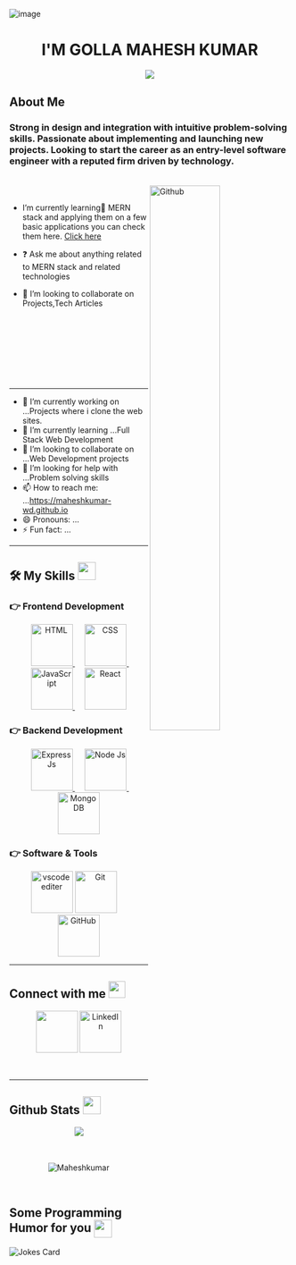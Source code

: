 ![image](https://images.unsplash.com/photo-1587620962725-abab7fe55159?ixlib=rb-1.2.1&ixid=MnwxMjA3fDB8MHxzZWFyY2h8MXx8cHJvZ3JhbW1pbmd8ZW58MHx8MHx8&w=1000&q=80)
<h1 align="center">I'M GOLLA MAHESH KUMAR</h1>
<p align="center">
  <a href="https://github.com/Maheshkumar-WD/readme-typing-svg"><img src="https://readme-typing-svg.herokuapp.com?lines=Full+Stack+Web+Developer;&center=true&width=400&height=50"></a>
</p>
<h2> About Me </h2>
<h3>Strong in design and integration with
intuitive problem-solving skills.
Passionate about implementing and
launching new projects. Looking to start
the career as an entry-level software
engineer with a reputed firm driven by
technology.</h3>
<br/>
<img width="50%" align="right" alt="Github" src="https://i.pinimg.com/originals/fd/a7/c0/fda7c018db9a09ff0ed234957e9b25b9.gif" />
<br/>

- I’m currently learning🌱 MERN stack and applying them on a few basic applications you can check them here. [Click here](https://github.com/Maheshkumar-WD)  
  

- ❓ Ask me about anything related to MERN stack and related technologies


- 👯 I’m looking to collaborate on Projects,Tech Articles 
 

  <br/>
  <br/>
  <br/>
  <br/>
  <br/>
<br>

<hr/>

- 🔭 I’m currently working on ...Projects where i clone the web sites.
- 🌱 I’m currently learning ...Full Stack Web Development
- 👯 I’m looking to collaborate on ...Web Development projects
- 🤔 I’m looking for help with ...Problem solving skills
- 📫 How to reach me: ...https://maheshkumar-wd.github.io
- 😄 Pronouns: ...
- ⚡ Fun fact: ...

</p>
<hr color="blue"/>





<!-- <p align="center"> 
	<img src="https://komarev.com/ghpvc/?username=Maheshkumar-WD&label=Profile%20views&color=0e75b6&style=plastic" alt="Mahesh kumar" /> 
</p> -->

<!-- ## 🔥 Streak Stats
<p align="center"><img src="https://github-readme-streak-stats.herokuapp.com/?user=Maheshkumar-WD&theme=algolia" alt="Mahesh kumar" /></p> -->


## 🛠️ My Skills <img src = "https://media2.giphy.com/media/QssGEmpkyEOhBCb7e1/giphy.gif?cid=ecf05e47a0n3gi1bfqntqmob8g9aid1oyj2wr3ds3mg700bl&rid=giphy.gif" width = 32px>

### 👉 Frontend Development
<p align="center"> 
  &emsp; 
  <a href="https://www.w3.org/html/" target="_blank">   
   <img width="75px" alt="HTML" src="https://img.icons8.com/color/344/html-5.png">
  </a>   
  &emsp;
  <a href="https://www.w3schools.com/css/" target="_blank">
    <img width="75px" alt="CSS" src="https://img.icons8.com/color/344/css3.png">
  </a> 
	&emsp;
  <a href="https://developer.mozilla.org/en-US/docs/Web/JavaScript" target="_blank"> 
     <img width="75px" alt="JavaScript" src="https://img.icons8.com/color/344/javascript.png">
   </a>
	&emsp;
	<a href="https://developer.mozilla.org/en-US/docs/Learn/Tools_and_testing/Client-side_JavaScript_frameworks/React_getting_started" target="_blank"> 
     <img width="75px" alt="React" src="https://img.icons8.com/color/344/react-native.png">
   </a>
</p>

### 👉 Backend Development
<p align="center" background-color="yellow"> 
  &emsp; 
  <a href="http://expressjs.com/" target="_blank"> 
   <img width="75px" alt="Express Js" src="https://img.icons8.com/fluency/344/express-js.png">
  </a>   
	&emsp; 
  <a href="https://www.w3schools.com/nodejs/" target="_blank"> 
   <img width="75px" alt="Node Js" src="https://img.icons8.com/fluency/344/node-js.png">
  </a>  &emsp; 
	<a href="https://www.mongodb.com/" target="_blank"> 
   <img width="75px" alt="MongoDB" src="https://img.icons8.com/color/344/mongodb.png">
  </a> 
</p>

### 👉 Software & Tools
 
<p align="center">
  <a href = "#"><img width="75px" alt="vscode editer" src="https://img.icons8.com/color/344/visual-studio--v1.png" /></a>
    <a href="#"><img width="75px" alt="Git" src="https://img.icons8.com/color/344/git.png" /></a>
  &emsp;
    <a href="#"><img width="75px" alt="GitHub" src="https://img.icons8.com/ios-filled/344/github.png" /></a>

</p> 

<!--  ### 👉 IDEs
 
<p align="center">
<img src="https://img.icons8.com/color/344/visual-studio--v1.png" />
  &emsp;
    <a href="#"><img alt="Visual Studio Code" src="https://img.icons8.com/color/344/visual-studio--v1.png)"></a>
  &emsp;
    <a href="#"><img alt="Atom" src="https://img.shields.io/badge/atom-%2366595C.svg?&style=plastic&logo=atom&logoColor=white" /></a>
  &emsp;
    <a href="#"><img alt="Eclipse" src="https://img.shields.io/badge/eclipse%20ide-%232C2255.svg?&style=plastic&logo=eclipse%20ide&logoColor=white" /></a>
</p> -->


<!-- ## 📊 Github Stats

  <summary><b>💻 GitHub Profile Stats</b></summary>
  <br/>
  <p align="center">
    <a href="https://github.com/Maheshkumar-WD/github-readme-stats"><img alt="7oSkaaa's Github Stats" src="https://github-readme-stats.vercel.app/api?username=Maheshkumar-WD&show_icons=true&count_private=true&theme=algolia" height="192px"/></a>
<br/>
  &nbsp;
	  <img src="https://github-readme-stats.vercel.app/api/top-langs?username=GoAlive13&langs_count=10&show_icons=true&locale=en&layout=compact&theme=algolia" alt="GoAlive13" height="192px"/>
  <br/>
  <b>Note:</b> Top languages is only a metric of the languages my public code consists of and doesn't reflect experience or skill level.
  </p>

<br/> -->
<hr/>

## Connect with me <img src="https://media.giphy.com/media/iY8CRBdQXODJSCERIr/giphy.gif" width="30px">
<p align="center">
	<a href="mailto:maheshkumar.fsd@gmail.com" target="_blank"><img width="75px" img src="https://img.icons8.com/color/344/gmail--v1.png"/></a>
	<a href="https://in.linkedin.com/in/mahesh-kumar-golla-91a5111a4" target="_blank"><img width="75px" src="https://img.icons8.com/color/344/linkedin-circled--v1.png" alt="LinkedIn"/></a>
	
	
</p>
<br/>
<hr/>

## Github Stats  <img src='https://media1.giphy.com/media/du3J3cXyzhj75IOgvA/giphy.gif?cid=ecf05e47x2g034i9pzwtzzsd3xgg2w9nr94t4tflbbgo3008&rid=giphy.gif' width='32px'> 
<div align="center"><img src="https://github-readme-stats.vercel.app/api?username=Maheshkumar-WD&show_icons=true&count_private=true&hide_border=true" align="center" /></div> 
<br/>
<br/>
 <p align="center" ><img align="center" src="https://github-readme-stats.vercel.app/api/top-langs?username=Maheshkumar-WD&show_icons=true&locale=en&layout=compact" alt="Maheshkumar" /></p>
 <br/>

<h2> Some Programming Humor for you <img align ='center' src='https://media2.giphy.com/media/UQDSBzfyiBKvgFcSTw/giphy.gif?cid=ecf05e47p3cd513axbek3f56ti3jzizq8hincw20jauyyfyw&rid=giphy.gif' width = '32px'></h2>

![Jokes Card](https://readme-jokes.vercel.app/api?theme=default)

<br/>
